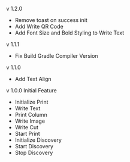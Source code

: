 v 1.2.0
- Remove toast on success init
- Add Write QR Code
- Add Font Size and Bold Styling to Write Text

v 1.1.1
- Fix Build Gradle Compiler Version

v 1.1.0
- Add Text Align

v 1.0.0
Initial Feature
- Initialize Print
- Write Text
- Print Column
- Write Image
- Write Cut
- Start Print
- Initialize Discovery
- Start Discovery
- Stop Discovery